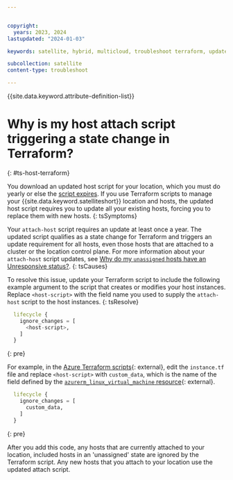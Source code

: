 ```yaml
---


copyright:
  years: 2023, 2024
lastupdated: "2024-01-03"

keywords: satellite, hybrid, multicloud, troubleshoot terraform, update hosts

subcollection: satellite
content-type: troubleshoot

---
```


{{site.data.keyword.attribute-definition-list}}



# Why is my host attach script triggering a state change in Terraform?
{: #ts-host-terraform}

You download an updated host script for your location, which you must do yearly or else the [script expires](/docs/satellite?topic=satellite-ts-host-unassigned-unknown). If you use Terraform scripts to manage your {{site.data.keyword.satelliteshort}} location and hosts, the updated host script requires you to update all your existing hosts, forcing you to replace them with new hosts.
{: tsSymptoms}


Your `attach-host` script requires an update at least once a year. The updated script qualifies as a state change for Terraform and triggers an update requirement for all hosts, even those hosts that are attached to a cluster or the location control plane. For more information about your `attach-host` script updates, see [Why do my `unassigned` hosts have an Unresponsive status?](/docs/satellite?topic=satellite-ts-host-unassigned-unknown).
{: tsCauses}


To resolve this issue, update your Terraform script to include the following example argument to the script that creates or modifies your host instances. Replace `<host-script>` with the field name you used to supply the `attach-host` script to the host instances.
{: tsResolve}

```terraform
  lifecycle {
    ignore_changes = [
      <host-script>,
    ]
  }
```
{: pre}

For example, in the [Azure Terraform scripts](https://github.com/terraform-ibm-modules/terraform-ibm-satellite/tree/main/examples/satellite-azure){: external}, edit the `instance.tf` file and replace `<host-script>` with `custom_data`, which is the name of the field defined by the [`azurerm_linux_virtual_machine` resource](https://registry.terraform.io/providers/hashicorp/azurerm/latest/docs/resources/linux_virtual_machine#custom_data){: external}.

```terraform
  lifecycle {
    ignore_changes = [
      custom_data,
    ]
  }
```
{: pre}

After you add this code, any hosts that are currently attached to your location, included hosts in an 'unassigned' state are ignored by the Terraform script. Any new hosts that you attach to your location use the updated attach script.



